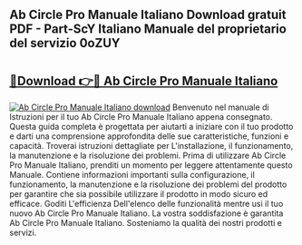 ## Ab Circle Pro Manuale Italiano Download gratuit PDF - Part-ScY Italiano Manuale del proprietario del servizio 0oZUY

# <h2><a href="http://dfbejjy.blite.top/?on=Ab+Circle+Pro+Manuale+Italiano">🔗Download 👉🔴 Ab Circle Pro Manuale Italiano</a></h2>

[![Ab Circle Pro Manuale Italiano download](https://i.imgur.com/lujVjoI.png)](http://dfbejjy.blite.top/?on=Ab+Circle+Pro+Manuale+Italiano)
Benvenuto nel manuale di Istruzioni per il tuo Ab Circle Pro Manuale Italiano appena consegnato. Questa guida completa è progettata per aiutarti a iniziare con il tuo prodotto e darti una comprensione approfondita delle sue caratteristiche, funzioni e capacità. Troverai istruzioni dettagliate per L'installazione, il funzionamento, la manutenzione e la risoluzione dei problemi. Prima di utilizzare Ab Circle Pro Manuale Italiano, prenditi un momento per leggere attentamente questo Manuale. Contiene informazioni importanti sulla configurazione, il funzionamento, la manutenzione e la risoluzione dei problemi del prodotto per garantire che sia possibile utilizzare il prodotto in modo sicuro ed efficace. Goditi L'efficienza Dell'elenco delle funzionalità mentre usi il tuo nuovo Ab Circle Pro Manuale Italiano. La vostra soddisfazione è garantita Ab Circle Pro Manuale Italiano. Sosteniamo la qualità dei nostri prodotti e servizi.
